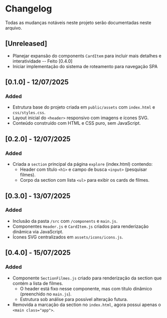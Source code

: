 # Changelog

Todas as mudanças notáveis neste projeto serão documentadas neste arquivo.

## [Unreleased]
- Planejar expansão do components `CardItem` para incluir mais detalhes e interatividade -- Feito [0.4.0]
- Iniciar implementação do sistema de roteamento para navegação SPA

## [0.1.0] - 12/07/2025
### Added
- Estrutura base do projeto criada em `public/assets` com `index.html` e `css/styles.css`.
- Layout inicial do `<header>` responsivo com imagens e ícones SVG.
- Conteúdo construído com HTML e CSS puro, sem JavaScript.

## [0.2.0] - 12/07/2025
### Added
- Criada a `section` principal da página `explore` (index.html) contendo:
  - Header com título `<h1>` e campo de busca `<input>` (pesquisar filmes).
  - Corpo da section com lista `<ul>` para exibir os cards de filmes.

## [0.3.0] - 13/07/2025
### Added
- Inclusão da pasta `/src` com `/components` e `main.js`.
- Componentes `Header.js` e `CardItem.js` criados para renderização dinâmica via JavaScript.
- Ícones SVG centralizados em `assets/icons/icons.js`.

## [0.4.0] - 15/07/2025
### Added
- Componente `SectionFilmes.js` criado para renderização da section que contém a lista de filmes.
  - O header está fixo nesse componente, mas com título dinâmico (preenchido no `main.js`).
  - Estrutura sob análise para possível alteração futura.
- Removida a marcação da section no `index.html`, agora possui apenas o `<main class="app">`.